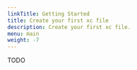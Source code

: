 ```yaml
---
linkTitle: Getting Started
title: Create your first xc file
description: Create your first xc file.
menu: main
weight: -7
---
```


TODO
